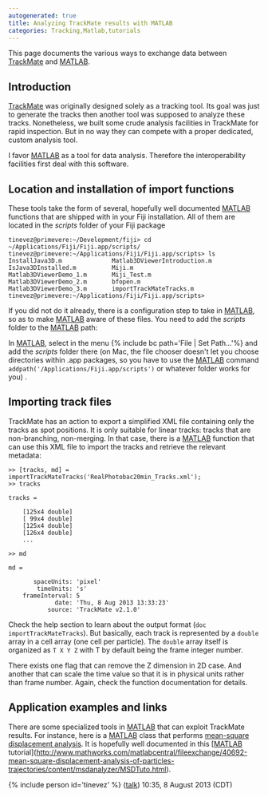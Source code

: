```yaml
---
autogenerated: true
title: Analyzing TrackMate results with MATLAB
categories: Tracking,Matlab,tutorials
---
```


This page documents the various ways to exchange data between [TrackMate](/plugins/trackmate) and [MATLAB](/scripting/matlab).

## Introduction

[TrackMate](/plugins/trackmate) was originally designed solely as a tracking tool. Its goal was just to generate the tracks then another tool was supposed to analyze these tracks. Nonetheless, we built some crude analysis facilities in TrackMate for rapid inspection. But in no way they can compete with a proper dedicated, custom analysis tool.

I favor [MATLAB](/scripting/matlab) as a tool for data analysis. Therefore the interoperability facilities first deal with this software.

## Location and installation of import functions

These tools take the form of several, hopefully well documented [MATLAB](/scripting/matlab) functions that are shipped with in your Fiji installation. All of them are located in the *scripts* folder of your Fiji package

    tinevez@primevere:~/Development/fiji> cd ~/Applications/Fiji/Fiji.app/scripts/
    tinevez@primevere:~/Applications/Fiji/Fiji.app/scripts> ls
    InstallJava3D.m              Matlab3DViewerIntroduction.m
    IsJava3DInstalled.m          Miji.m
    Matlab3DViewerDemo_1.m       Miji_Test.m
    Matlab3DViewerDemo_2.m       bfopen.m
    Matlab3DViewerDemo_3.m       importTrackMateTracks.m
    tinevez@primevere:~/Applications/Fiji/Fiji.app/scripts>

If you did not do it already, there is a configuration step to take in [MATLAB](/scripting/matlab), so as to make [MATLAB](/scripting/matlab) aware of these files. You need to add the *scripts* folder to the [MATLAB](/scripting/matlab) path:

In [MATLAB](/scripting/matlab), select in the menu {% include bc path='File | Set Path...'%} and add the *scripts* folder there (on Mac, the file chooser doesn't let you choose directories within .app packages, so you have to use the [MATLAB](/scripting/matlab) command `addpath('/Applications/Fiji.app/scripts')` or whatever folder works for you) .

## Importing track files

TrackMate has an action to export a simplified XML file containing only the tracks as spot positions. It is only suitable for linear tracks: tracks that are non-branching, non-merging. In that case, there is a [MATLAB](/scripting/matlab) function that can use this XML file to import the tracks and retrieve the relevant metadata:

    >> [tracks, md] = importTrackMateTracks('RealPhotobac20min_Tracks.xml');
    >> tracks

    tracks =

        [125x4 double]
        [ 99x4 double]
        [125x4 double]
        [126x4 double]
        ...

    >> md

    md =

           spaceUnits: 'pixel'
            timeUnits: 's'
        frameInterval: 5
                 date: 'Thu, 8 Aug 2013 13:33:23'
               source: 'TrackMate v2.1.0'

Check the help section to learn about the output format (`doc importTrackMateTracks`). But basically, each track is represented by a `double` array in a cell array (one cell per particle). The `double` array itself is organized as `T X Y Z` with T by default being the frame integer number.

There exists one flag that can remove the Z dimension in 2D case. And another that can scale the time value so that it is in physical units rather than frame number. Again, check the function documentation for details.

## Application examples and links

There are some specialized tools in [MATLAB](/scripting/matlab) that can exploit TrackMate results. For instance, here is a [MATLAB](/scripting/matlab) class that performs [mean-square displacement analysis](http://www.mathworks.com/matlabcentral/fileexchange/40692-mean-square-displacement-analysis-of-particles-trajectories). It is hopefully well documented in this [[MATLAB](/scripting/matlab) tutorial](http://www.mathworks.com/matlabcentral/fileexchange/40692-mean-square-displacement-analysis-of-particles-trajectories/content/msdanalyzer/MSDTuto.html).

{% include person id='tinevez' %} ([talk](User_talk_JeanYvesTinevez)) 10:35, 8 August 2013 (CDT)
